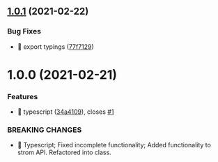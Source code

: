 ## [1.0.1](https://github.com/damusix/strom/compare/v1.0.0...v1.0.1) (2021-02-22)


### Bug Fixes

* 🐛 export typings ([77f7129](https://github.com/damusix/strom/commit/77f7129e1289330d99c7a3fb62543d0152f3457b))

# 1.0.0 (2021-02-21)


### Features

* 🎸 typescript ([34a4109](https://github.com/damusix/strom/commit/34a4109170395c114fc1e4d531fcb4c8b8d60f90)), closes [#1](https://github.com/damusix/strom/issues/1)


### BREAKING CHANGES

* 🧨 Typescript; Fixed incomplete functionality; Added functionality to strom API. Refactored into class.
